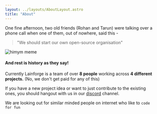 ```yaml
---
layout: ../layouts/AboutLayout.astro
title: "About"
---
```


One fine afternoon, two old friends (Rohan and Tarun) were talking over a phone call when one of them, out of nowhere, said this - 

> "We should start our own open-source organisation"

![himym meme](/imgs/why-lainforge/bar.gif)

#### And rest is history as they say!

Currently Lainforge is a team of over **8 people** working across **4 different projects.**
(No, we don't get paid for any of this)

If you have a new project idea or want to just contribute to the existing ones, you should hangout with us in our [discord](https://discord.gg/UxGdN56meC) channel.  

We are looking out for similar minded people on internet who like to `code for fun`
